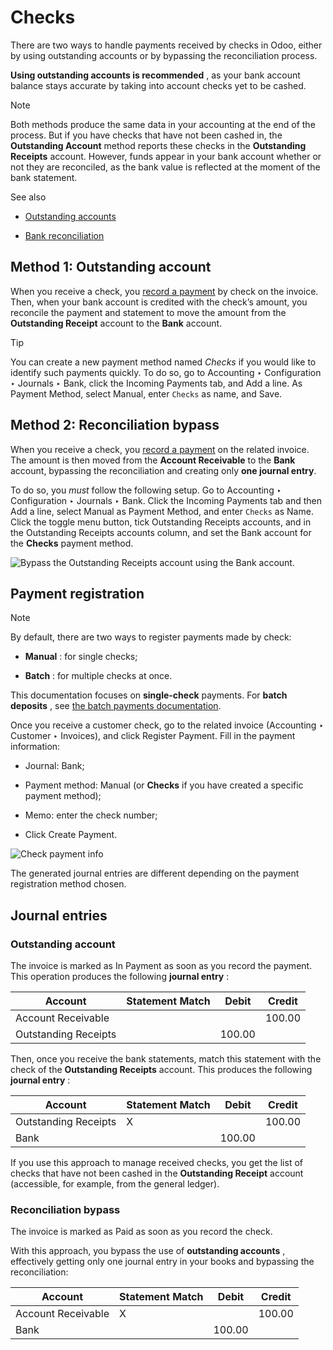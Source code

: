 # Checks

There are two ways to handle payments received by checks in Odoo, either by
using outstanding accounts or by bypassing the reconciliation process.

**Using outstanding accounts is recommended** , as your bank account balance
stays accurate by taking into account checks yet to be cashed.

Note

Both methods produce the same data in your accounting at the end of the
process. But if you have checks that have not been cashed in, the
**Outstanding Account** method reports these checks in the **Outstanding
Receipts** account. However, funds appear in your bank account whether or not
they are reconciled, as the bank value is reflected at the moment of the bank
statement.

See also

  * [Outstanding accounts](../bank.html#bank-outstanding-accounts)

  * [Bank reconciliation](../get_started/cheat_sheet.html#accounting-reconciliation)

## Method 1: Outstanding account

When you receive a check, you [record a payment](../bank/reconciliation.html)
by check on the invoice. Then, when your bank account is credited with the
check’s amount, you reconcile the payment and statement to move the amount
from the **Outstanding Receipt** account to the **Bank** account.

Tip

You can create a new payment method named _Checks_ if you would like to
identify such payments quickly. To do so, go to Accounting ‣ Configuration ‣
Journals ‣ Bank, click the Incoming Payments tab, and Add a line. As Payment
Method, select Manual, enter `Checks` as name, and Save.

## Method 2: Reconciliation bypass

When you receive a check, you [record a payment](../bank/reconciliation.html)
on the related invoice. The amount is then moved from the **Account
Receivable** to the **Bank** account, bypassing the reconciliation and
creating only **one journal entry**.

To do so, you _must_ follow the following setup. Go to Accounting ‣
Configuration ‣ Journals ‣ Bank. Click the Incoming Payments tab and then Add
a line, select Manual as Payment Method, and enter `Checks` as Name. Click the
toggle menu button, tick Outstanding Receipts accounts, and in the Outstanding
Receipts accounts column, and set the Bank account for the **Checks** payment
method.

![Bypass the Outstanding Receipts account using the Bank
account.](../../../../_images/outstanding-payment-accounts.png)

## Payment registration

Note

By default, there are two ways to register payments made by check:

  * **Manual** : for single checks;

  * **Batch** : for multiple checks at once.

This documentation focuses on **single-check** payments. For **batch
deposits** , see [the batch payments documentation](batch.html).

Once you receive a customer check, go to the related invoice (Accounting ‣
Customer ‣ Invoices), and click Register Payment. Fill in the payment
information:

  * Journal: Bank;

  * Payment method: Manual (or **Checks** if you have created a specific payment method);

  * Memo: enter the check number;

  * Click Create Payment.

![Check payment info](../../../../_images/payment-checks.png)

The generated journal entries are different depending on the payment
registration method chosen.

## Journal entries

### Outstanding account

The invoice is marked as In Payment as soon as you record the payment. This
operation produces the following **journal entry** :

Account | Statement Match | Debit | Credit  
---|---|---|---  
Account Receivable |  |  | 100.00  
Outstanding Receipts |  | 100.00 |   
  
Then, once you receive the bank statements, match this statement with the
check of the **Outstanding Receipts** account. This produces the following
**journal entry** :

Account | Statement Match | Debit | Credit  
---|---|---|---  
Outstanding Receipts | X |  | 100.00  
Bank |  | 100.00 |   
  
If you use this approach to manage received checks, you get the list of checks
that have not been cashed in the **Outstanding Receipt** account (accessible,
for example, from the general ledger).

### Reconciliation bypass

The invoice is marked as Paid as soon as you record the check.

With this approach, you bypass the use of **outstanding accounts** ,
effectively getting only one journal entry in your books and bypassing the
reconciliation:

Account | Statement Match | Debit | Credit  
---|---|---|---  
Account Receivable | X |  | 100.00  
Bank |  | 100.00 | 

